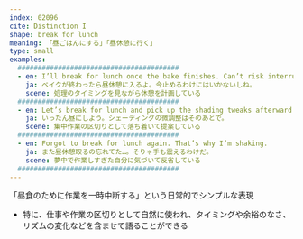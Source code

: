 ```yaml
---
index: 02096
cite: Distinction I
shape: break for lunch
meaning: 「昼ごはんにする」「昼休憩に行く」
type: small
examples:
  ########################################
  - en: I’ll break for lunch once the bake finishes. Can’t risk interrupting it now.
    ja: ベイクが終わったら昼休憩に入るよ。今止めるわけにはいかないしね。
    scene: 処理のタイミングを見ながら休憩を計画している
  ########################################
  - en: Let’s break for lunch and pick up the shading tweaks afterward.
    ja: いったん昼にしよう。シェーディングの微調整はそのあとで。
    scene: 集中作業の区切りとして落ち着いて提案している
  ########################################
  - en: Forgot to break for lunch again. That’s why I’m shaking.
    ja: また昼休憩取るの忘れてた…。そりゃ手も震えるわけだ。
    scene: 夢中で作業しすぎた自分に気づいて反省している
  ########################################
---
```


「昼食のために作業を一時中断する」という日常的でシンプルな表現

- 特に、仕事や作業の区切りとして自然に使われ、タイミングや余裕のなさ、リズムの変化などを含ませて語ることができる
